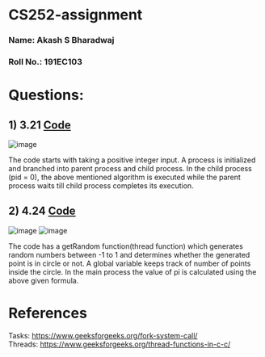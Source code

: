 # CS252-assignment
### Name: Akash S Bharadwaj

### Roll No.: 191EC103

# Questions:
## 1) 3.21  [Code](https://github.com/akashbharadwaj2001/CS252-assignment/blob/main/3.21.c)

![image](https://user-images.githubusercontent.com/72349215/143685327-02be78fe-077c-40e3-998d-27b48e90d5cf.png)

The code starts with taking a positive integer input. A process is initialized and branched into parent process and child process. In the child process (pid = 0), the above mentioned algorithm is executed while the parent process waits till child process completes its execution.

## 2) 4.24  [Code](https://github.com/akashbharadwaj2001/CS252-assignment/blob/main/4.24.c)

![image](https://user-images.githubusercontent.com/72349215/143685888-2e0c9c16-5d67-497a-8972-6bbec2f5487f.png)
![image](https://user-images.githubusercontent.com/72349215/143685899-80a2a7d4-00a9-4d59-b43a-11482de29387.png)

The code has a getRandom function(thread function) which generates random numbers between -1 to 1 and determines whether the generated point is in circle or not. A global variable keeps track of number of points inside the circle. In the main process the value of pi is calculated using the above given formula. 

# References
Tasks: https://www.geeksforgeeks.org/fork-system-call/  
Threads: https://www.geeksforgeeks.org/thread-functions-in-c-c/
